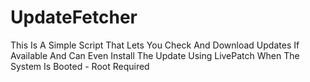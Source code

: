 # UpdateFetcher
This Is A Simple Script That Lets You Check And Download Updates If Available And Can Even Install The Update Using LivePatch When The System Is Booted - Root Required 
